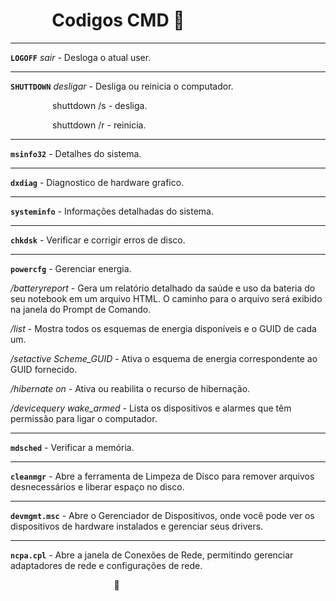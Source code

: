  # $~~~~~~~~~$  Codigos CMD 🎲

---

**`LOGOFF`** *sair* - Desloga o atual user.

---

**`SHUTTDOWN`** *desligar* - Desliga ou reinicia o computador. 

$~~~~~~~~~~~~~~~~$ shuttdown /s - desliga.

$~~~~~~~~~~~~~~~~$ shuttdown /r - reinicia.

---

**`msinfo32`** - Detalhes do sistema.

---

**`dxdiag`** - Diagnostico de hardware grafico.

---

**`systeminfo`** - Informações detalhadas do sistema. 

---

**`chkdsk`** - Verificar e corrigir erros de disco.

---

**`powercfg`** - Gerenciar energia.

*/batteryreport* - Gera um relatório detalhado da saúde e uso da bateria do seu notebook em um arquivo HTML. O caminho para o arquivo será exibido na janela do Prompt de Comando. 

*/list* - Mostra todos os esquemas de energia disponíveis e o GUID de cada um. 

*/setactive Scheme_GUID* - Ativa o esquema de energia correspondente ao GUID fornecido.

*/hibernate on* - Ativa ou reabilita o recurso de hibernação.

*/devicequery wake_armed* - Lista os dispositivos e alarmes que têm permissão para ligar o computador. 

---

**`mdsched`** - Verificar a memória.

---

**`cleanmgr`** - Abre a ferramenta de Limpeza de Disco para remover arquivos desnecessários e liberar espaço no disco.

---

**`devmgmt.msc`** - Abre o Gerenciador de Dispositivos, onde você pode ver os dispositivos de hardware instalados e gerenciar seus drivers.

---

**`ncpa.cpl`** - Abre a janela de Conexões de Rede, permitindo gerenciar adaptadores de rede e configurações de rede.

$~~~~~~~~~~~~~~~~~~~~~~~~~~~~~~~~~~~~~~~~~~$👀
